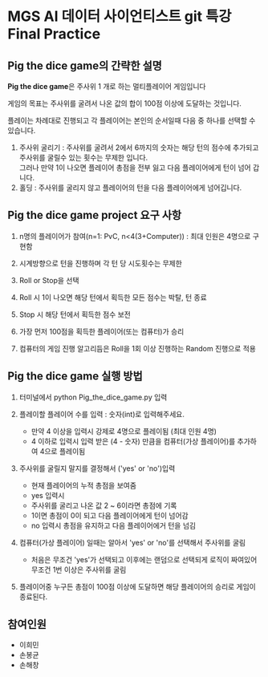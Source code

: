 
# MGS AI 데이터 사이언티스트 git 특강 Final Practice


## Pig the dice game의 간략한 설명

**Pig the dice game**은 주사위 1 개로 하는 멀티플레이어 게임입니다 

게임의 목표는 주사위를 굴려서 나온 값의 합이 100점 이상에 도달하는 것입니다. 

플레이는 차례대로 진행되고 각 플레이어는 본인의 순서일때 다음 중 하나를 선택할 수 있습니다. 

1. 주사위 굴리기 : 주사위를 굴려서 2에서 6까지의 숫자는 해당 턴의 점수에 추가되고 주사위를 굴릴수 있는 횟수는 무제한 입니다.  
그러나 만약 1이 나오면 플레이어 총점을 전부 잃고 다음 플레이어에게 턴이 넘어 갑니다.
2. 홀딩 : 주사위를 굴리지 않고 플레이어의 턴을 다음 플레이어에게 넘어깁니다.

## Pig the dice game project 요구 사항

1. n명의 플레이어가 참여(n=1: PvC, n<4(3+Computer)) : 최대 인원은 4명으로 구현함

2. 시계방향으로 턴을 진행하며 각 턴 당 시도횟수는 무제한

3. Roll or Stop을 선택

4. Roll 시 1이 나오면 해당 턴에서 획득한 모든 점수는 박탈, 턴 종료

5. Stop 시 해당 턴에서 획득한 점수 보전

6. 가장 먼저 100점을 획득한 플레이어(또는 컴퓨터)가 승리

7. 컴퓨터의 게임 진행 알고리듬은 Roll을 1회 이상 진행하는 Random 진행으로 적용

## Pig the dice game 실행 방법

1. 터미널에서 python Pig_the_dice_game.py 입력

2. 플레이할 플레이어 수를 입력 : 숫자(int)로 입력해주세요. 
	- 만약 4 이상을 입력시 강제로 4명으로 플레이됨 (최대 인원 4명)
	- 4 이하로 입력시 입력 받은 (4 - 숫자) 만큼을 컴퓨터(가상 플레이어)를 추가하여 4으로 플레이됨

3. 주사위를 굴릴지 말지를 결정해서 ('yes' or 'no')입력
	- 현재 플레이어의 누적 총점을 보여줌
	- yes 입력시
	- 주사위를 굴리고 나온 값 2 ~ 6이라면 총점에 기록
	- 1이면 총점이 0이 되고 다음 플레이어에게 턴이 넘어감
	- no 입력시 총점을 유지하고 다음 플레이어에거 턴을 넘김

4. 컴퓨터(가상 플레이어) 일때는 알아서 'yes' or 'no'를 선택해서 주사위를 굴림
	- 처음은 무조건 'yes'가 선택되고 이후에는 랜덤으로 선택되게 로직이 짜여있어 무조건 1번 이상은 주사위를 굴림

5. 플레이어중 누구든 총점이 100점 이상에 도달하면 해당 플레이어의 승리로 게임이 종료된다.

## 참여인원
- 이희민
- 손봉균
- 손해창
